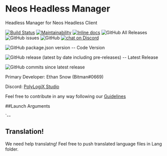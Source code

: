 # Neos Headless Manager 
Headless Manager for Neos Headless Client

[![Build Status](https://travis-ci.org/bombitmanbomb/HeadlessCore.svg?branch=master)](https://travis-ci.org/bombitmanbomb/HeadlessGUI) [![Maintainability](https://api.codeclimate.com/v1/badges/69cd0dabe98ce6ccace9/maintainability)](https://codeclimate.com/github/bombitmanbomb/HeadlessGUI/maintainability) [![Inline docs](http://inch-ci.org/github/bombitmanbomb/HeadlessCore.svg?branch=master)](http://inch-ci.org/github/bombitmanbomb/HeadlessGUI) ![GitHub All Releases](https://img.shields.io/github/downloads/bombitmanbomb/HeadlessGUI/total) ![GitHub issues](https://img.shields.io/github/issues/bombitmanbomb/HeadlessGUI) ![GitHub](https://img.shields.io/github/license/bombitmanbomb/HeadlessGUI)
<a href="https://discord.gg/qXatU97"><img src="https://img.shields.io/discord/571612136036499466?logo=discord" alt="chat on Discord"></a>



![GitHub package.json version](https://img.shields.io/github/package-json/v/bombitmanbomb/HeadlessCore) -- Code Version

![GitHub release (latest by date including pre-releases)](https://img.shields.io/github/v/release/bombitmanbomb/HeadlessCore?include_prereleases) -- Latest Release

![GitHub commits since latest release](https://img.shields.io/github/commits-since/bombitmanbomb/HeadlessCore/latest)

Primary Developer: Ethan Snow (Bitman#0669)

Discord: [PolyLogiX Studio](https://discord.gg/6y2A4Pk)

Feel free to contribute in any way following our [Guidelines](https://github.com/bombitmanbomb/HeadlessCore/blob/master/CONTRIBUTING.md)


##Launch Arguments

`--




## Translation!
We need help translatng! Feel free to push translated language files in Lang folder.

